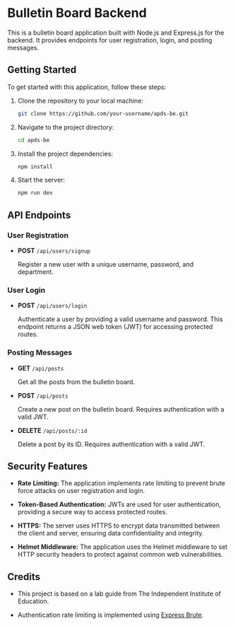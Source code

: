 # Bulletin Board Backend

This is a bulletin board application built with Node.js and Express.js for the backend. It provides endpoints for user registration, login, and posting messages. 

## Getting Started

To get started with this application, follow these steps:

1. Clone the repository to your local machine:

   ```bash
   git clone https://github.com/your-username/apds-be.git
   ```

2. Navigate to the project directory:

   ```bash
   cd apds-be
   ```

3. Install the project dependencies:

   ```bash
   npm install
   ```

4. Start the server:

   ```bash
   npm run dev
   ```

## API Endpoints

### User Registration

- **POST** `/api/users/signup`
  
  Register a new user with a unique username, password, and department.

### User Login

- **POST** `/api/users/login`
  
  Authenticate a user by providing a valid username and password. This endpoint returns a JSON web token (JWT) for accessing protected routes.

### Posting Messages

- **GET** `/api/posts`
  
  Get all the posts from the bulletin board.

- **POST** `/api/posts`
  
  Create a new post on the bulletin board. Requires authentication with a valid JWT.

- **DELETE** `/api/posts/:id`
  
  Delete a post by its ID. Requires authentication with a valid JWT.

## Security Features

- **Rate Limiting:** The application implements rate limiting to prevent brute force attacks on user registration and login.

- **Token-Based Authentication:** JWTs are used for user authentication, providing a secure way to access protected routes.

- **HTTPS:** The server uses HTTPS to encrypt data transmitted between the client and server, ensuring data confidentiality and integrity.

- **Helmet Middleware:** The application uses the Helmet middleware to set HTTP security headers to protect against common web vulnerabilities.

## Credits

- This project is based on a lab guide from The Independent Institute of Education.

- Authentication rate limiting is implemented using [Express Brute](https://www.npmjs.com/package/express-brute).
